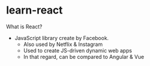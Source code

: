 # learn-react

What is React?
  -	JavaScript library create by Facebook.
	-	Also used by Netflix & Instagram
	-	Used to create JS-driven dynamic web apps
	-	In that regard, can be compared to Angular & Vue
